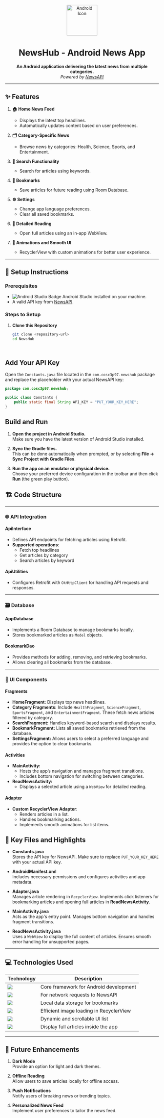 <p align="center">
  <img src="https://upload.wikimedia.org/wikipedia/commons/d/d7/Android_robot.svg" alt="Android Icon" width="100"/>
</p>

<h1 align="center">NewsHub - Android News App</h1>

<p align="center">
  <strong>An Android application delivering the latest news from multiple categories.</strong><br/>
  <em>Powered by <a href="https://newsapi.org/">NewsAPI</a></em>
</p>

---

## ✨ Features

1. **🏠 Home News Feed**
    - Displays the latest top headlines.
    - Automatically updates content based on user preferences.

2. **🗂️ Category-Specific News**
    - Browse news by categories: Health, Science, Sports, and Entertainment.

3. **🔎 Search Functionality**
    - Search for articles using keywords.

4. **📌 Bookmarks**
    - Save articles for future reading using Room Database.

5. **⚙️ Settings**
    - Change app language preferences.
    - Clear all saved bookmarks.

6. **📖 Detailed Reading**
    - Open full articles using an in-app WebView.

7. **💫 Animations and Smooth UI**
    - RecyclerView with custom animations for better user experience.

---

## 🚀 Setup Instructions

### Prerequisites

- <img src="https://img.shields.io/badge/Android%20Studio-4CAF50?style=flat&logo=android-studio&logoColor=white" alt="Android Studio Badge"/> Android Studio installed on your machine.
- A valid API key from [NewsAPI](https://newsapi.org/).

### Steps to Setup

1. **Clone this Repository**
   ```bash
   git clone <repository-url>
   cd NewsHub




## Add Your API Key
Open the `Constants.java` file located in the `com.cosc3p97.newshub` package and replace the placeholder with your actual NewsAPI key:

```java
package com.cosc3p97.newshub;

public class Constants {
    public static final String API_KEY = "PUT_YOUR_KEY_HERE";
}
```

## Build and Run

1. **Open the project in Android Studio.**  
   Make sure you have the latest version of Android Studio installed.

2. **Sync the Gradle files.**  
   This can be done automatically when prompted, or by selecting
   **File → Sync Project with Gradle Files**.

3. **Run the app on an emulator or physical device.**  
   Choose your preferred device configuration in the toolbar and then click
   **Run** (the green play button).


## 🏗 Code Structure

---

### 🌐 API Integration

#### **ApiInterface**
- Defines API endpoints for fetching articles using Retrofit.
- **Supported operations**:
  - Fetch top headlines
  - Get articles by category
  - Search articles by keyword

#### **ApiUtilities**
- Configures Retrofit with `OkHttpClient` for handling API requests and responses.

---

### 🗃 Database

#### **AppDatabase**
- Implements a Room Database to manage bookmarks locally.
- Stores bookmarked articles as `Model` objects.

#### **BookmarkDao**
- Provides methods for adding, removing, and retrieving bookmarks.
- Allows clearing all bookmarks from the database.

---

### 🎨 UI Components

#### **Fragments**
- **HomeFragment:** Displays top news headlines.  
- **Category Fragments:** Include `HealthFragment`, `ScienceFragment`, `SportsFragment`, and `EntertainmentFragment`. These fetch news articles filtered by category.  
- **SearchFragment:** Handles keyword-based search and displays results.  
- **BookmarkFragment:** Lists all saved bookmarks retrieved from the database.  
- **SettingsFragment:** Allows users to select a preferred language and provides the option to clear bookmarks.

#### **Activities**
- **MainActivity:**  
  - Hosts the app’s navigation and manages fragment transitions.  
  - Includes bottom navigation for switching between categories.
- **ReadNewsActivity:**  
  - Displays a selected article using a `WebView` for detailed reading.

#### **Adapter**
- **Custom RecyclerView Adapter:**  
  - Renders articles in a list.  
  - Handles bookmarking actions.  
  - Implements smooth animations for list items.


## 📌 Key Files and Highlights

- **Constants.java**  
  Stores the API key for NewsAPI. Make sure to replace `PUT_YOUR_KEY_HERE` with your actual API key.

- **AndroidManifest.xml**  
  Includes necessary permissions and configures activities and app metadata.

- **Adapter.java**  
  Manages article rendering in `RecyclerView`. Implements click listeners for bookmarking articles and opening full articles in **ReadNewsActivity**.

- **MainActivity.java**  
  Acts as the app's entry point. Manages bottom navigation and handles fragment transitions.

- **ReadNewsActivity.java**  
  Uses a `WebView` to display the full content of articles. Ensures smooth error handling for unsupported pages.

---

## 💻 Technologies Used

| Technology                                                                                             | Description                                       |
|--------------------------------------------------------------------------------------------------------|---------------------------------------------------|
| <img src="https://img.shields.io/badge/Android_SDK-3DDC84?style=flat&logo=android&logoColor=white"/>   | Core framework for Android development            |
| <img src="https://img.shields.io/badge/Retrofit-FFCA28?style=flat&logo=android&logoColor=black"/>      | For network requests to NewsAPI                   |
| <img src="https://img.shields.io/badge/Room_Database-4285F4?style=flat&logo=google&logoColor=white"/>  | Local data storage for bookmarks                  |
| <img src="https://img.shields.io/badge/Glide-8BC34A?style=flat&logo=android&logoColor=white"/>         | Efficient image loading in RecyclerView           |
| <img src="https://img.shields.io/badge/RecyclerView-2196F3?style=flat&logo=android&logoColor=white"/>  | Dynamic and scrollable UI list                    |
| <img src="https://img.shields.io/badge/WebView-9C27B0?style=flat&logo=android&logoColor=white"/>       | Display full articles inside the app              |
  

---

## 🔮 Future Enhancements

1. **Dark Mode**  
   Provide an option for light and dark themes.

2. **Offline Reading**  
   Allow users to save articles locally for offline access.

3. **Push Notifications**  
   Notify users of breaking news or trending topics.

4. **Personalized News Feed**  
   Implement user preferences to tailor the news feed.

